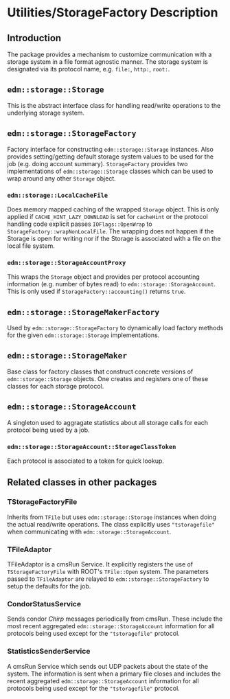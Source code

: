 # Utilities/StorageFactory Description

## Introduction
The package provides a mechanism to customize communication with a storage system in a file format agnostic manner. The storage system is designated via its protocol name, e.g. `file:`, `http:`, `root:`.

## `edm::storage::Storage`
This is the abstract interface class for handling read/write operations to the underlying storage system. 

## `edm::storage::StorageFactory`
Factory interface for constructing `edm::storage::Storage` instances. Also provides setting/getting default storage system values to be used for the job (e.g. doing account summary).
`StorageFactory` provides two implementations of `edm::storage::Storage` classes which can be used to wrap around any other `Storage` object.

###  `edm::storage::LocalCacheFile`
Does memory mapped caching of the wrapped `Storage` object.  This is only applied if `CACHE_HINT_LAZY_DOWNLOAD` is set for `cacheHint` or the protocol handling code explicit passes `IOFlags::OpenWrap` to `StorageFactory::wrapNonLocalFile`. The wrapping does not happen if the Storage is open for writing nor if the Storage is associated with a file on the local file system.

### `edm::storage::StorageAccountProxy`
This wraps the `Storage` object and provides per protocol accounting information (e.g. number of bytes read) to `edm::storage::StorageAccount`. This is only used if `StorageFactory::accounting()` returns `true`.

## `edm::storage::StorageMakerFactory`
Used by `edm::storage::StorageFactory` to dynamically load factory methods for the given `edm::storage::Storage` implementations.

## `edm::storage::StorageMaker`
Base class for factory classes that construct concrete versions of `edm::storage::Storage` objects. One creates and registers one of these classes for each storage protocol.

## `edm::storage::StorageAccount`
A singleton used to aggragate statistics about all storage calls for each protocol being used by a job.
### `edm::storage::StorageAccount::StorageClassToken`
Each protocol is associated to a token for quick lookup.

## Related classes in other packages

### TStorageFactoryFile
Inherits from `TFile` but uses `edm::storage::Storage` instances when doing the actual read/write operations. The class explicitly uses `"tstoragefile"` when communicating with `edm::storage::StorageAccount`.

### TFileAdaptor
TFileAdaptor is a cmsRun Service. It explicitly registers the use of `TStorageFactoryFile` with ROOT's `TFile::Open` system. The parameters passed to `TFileAdaptor` are relayed to `edm::storage::StorageFactory` to setup the defaults for the job.

### CondorStatusService
Sends condor _Chirp_ messages periodically from cmsRun. These include the most recent aggregated `edm::storage::StorageAccount` information for all protocols being used except for the `"tstoragefile"` protocol.

### StatisticsSenderService
A cmsRun Service which sends out UDP packets about the state of the system. The information is sent when a primary file closes and includes the recent aggregated `edm::storage::StorageAccount` information for all protocols being used except for the `"tstoragefile"` protocol.
